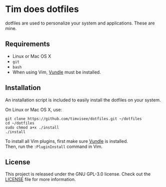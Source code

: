 # Tim does dotfiles
dotfiles are used to personalize your system and applications. These are mine.

## Requirements
* Linux or Mac OS X
* `git`
* `bash`
* When using Vim, [Vundle](https://github.com/VundleVim/Vundle.vim) must be installed.

## Installation
An installation script is included to easily install the dotfiles on your system.

On Linux or Mac OS X, use:
```
git clone https://github.com/timvisee/dotfiles.git ~/dotfiles
cd ~/dotfiles
sudo chmod a+x ./install
./install
```

To install all Vim plugins, first make sure [Vundle](https://github.com/VundleVim/Vundle.vim) is installed.  
Then, run the `:PluginInstall` command in Vim.

## License
This project is released under the GNU GPL-3.0 license. Check out the [LICENSE](LICENSE) file for more information.
